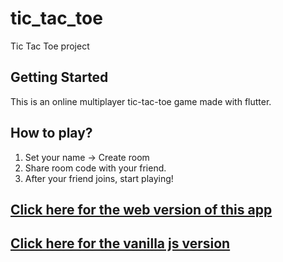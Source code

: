 # tic_tac_toe

Tic Tac Toe project

## Getting Started

This is an online multiplayer tic-tac-toe game made with flutter.

## How to play?
1. Set your name -> Create room
2. Share room code with your friend.
3. After your friend joins, start playing!

## [Click here for the web version of this app](https://costomato.github.io/TicTacToe-omp-flutter/#/)

## [Click here for the vanilla js version](https://tictactoe-kxqw.onrender.com/)
